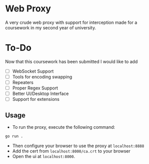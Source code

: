 # Web Proxy

A very crude web proxy with support for interception made for a coursework in my second year of university.

# To-Do
Now that this coursework has been submitted I would like to add
- [ ] WebSocket Support
- [ ] Tools for encoding swapping
- [ ] Repeaters
- [ ] Proper Regex Support
- [ ] Better UI/Desktop Interface
- [ ] Support for extensions

## Usage
- To run the proxy, execute the following command:
```bash
go run .
```
- Then configure your browser to use the proxy at `localhost:8888`
- Add the cert from `localhost:8000/ca.crt` to your browser
- Open the ui at `localhost:8000`.

